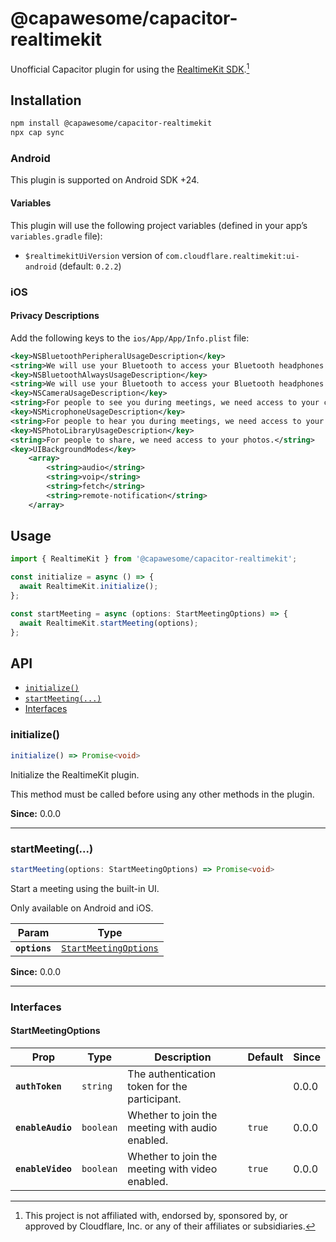# @capawesome/capacitor-realtimekit

Unofficial Capacitor plugin for using the [RealtimeKit SDK](https://docs.realtime.cloudflare.com/).[^1]

## Installation

```bash
npm install @capawesome/capacitor-realtimekit
npx cap sync
```

### Android

This plugin is supported on Android SDK +24.

#### Variables

This plugin will use the following project variables (defined in your app’s `variables.gradle` file):

- `$realtimekitUiVersion` version of `com.cloudflare.realtimekit:ui-android` (default: `0.2.2`)

### iOS

#### Privacy Descriptions

Add the following keys to the `ios/App/App/Info.plist` file:

```xml
<key>NSBluetoothPeripheralUsageDescription</key>
<string>We will use your Bluetooth to access your Bluetooth headphones.</string>
<key>NSBluetoothAlwaysUsageDescription</key>
<string>We will use your Bluetooth to access your Bluetooth headphones.</string>
<key>NSCameraUsageDescription</key>
<string>For people to see you during meetings, we need access to your camera.</string>
<key>NSMicrophoneUsageDescription</key>
<string>For people to hear you during meetings, we need access to your microphone.</string>
<key>NSPhotoLibraryUsageDescription</key>
<string>For people to share, we need access to your photos.</string>
<key>UIBackgroundModes</key>
    <array>
        <string>audio</string>
        <string>voip</string>
        <string>fetch</string>
        <string>remote-notification</string>
    </array>
```

## Usage

```typescript
import { RealtimeKit } from '@capawesome/capacitor-realtimekit';

const initialize = async () => {
  await RealtimeKit.initialize();
};

const startMeeting = async (options: StartMeetingOptions) => {
  await RealtimeKit.startMeeting(options);
};
```

## API

<docgen-index>

* [`initialize()`](#initialize)
* [`startMeeting(...)`](#startmeeting)
* [Interfaces](#interfaces)

</docgen-index>

<docgen-api>
<!--Update the source file JSDoc comments and rerun docgen to update the docs below-->

### initialize()

```typescript
initialize() => Promise<void>
```

Initialize the RealtimeKit plugin.

This method must be called before using any other methods in the plugin.

**Since:** 0.0.0

--------------------


### startMeeting(...)

```typescript
startMeeting(options: StartMeetingOptions) => Promise<void>
```

Start a meeting using the built-in UI.

Only available on Android and iOS.

| Param         | Type                                                                |
| ------------- | ------------------------------------------------------------------- |
| **`options`** | <code><a href="#startmeetingoptions">StartMeetingOptions</a></code> |

**Since:** 0.0.0

--------------------


### Interfaces


#### StartMeetingOptions

| Prop              | Type                 | Description                                     | Default           | Since |
| ----------------- | -------------------- | ----------------------------------------------- | ----------------- | ----- |
| **`authToken`**   | <code>string</code>  | The authentication token for the participant.   |                   | 0.0.0 |
| **`enableAudio`** | <code>boolean</code> | Whether to join the meeting with audio enabled. | <code>true</code> | 0.0.0 |
| **`enableVideo`** | <code>boolean</code> | Whether to join the meeting with video enabled. | <code>true</code> | 0.0.0 |

</docgen-api>

[^1]: This project is not affiliated with, endorsed by, sponsored by, or approved by Cloudflare, Inc. or any of their affiliates or subsidiaries.
